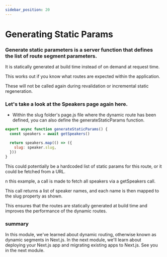 ```yaml
---
sidebar_position: 20
---
```


# Generating Static Params

### Generate static parameters is a server function that defines the list of route segment parameters.

It is statically generated at build time instead of on demand at request time.

This works out if you know what routes are expected within the application.

These will not be called again during revalidation or incremental static regeneration.

### Let's take a look at the Speakers page again here.

- Within the slug folder's page.js file where the dynamic route has been defined, you can also define the generateStaticParams function.

```jsx
export async function generateStaticParams() {
  const speakers = await getSpeakers()

  return speakers.map(() => ({
    slug: speaker.slug,
  }))
}
```

This could potentially be a hardcoded list of static params for this route, or it could be fetched from a URL.

n this example, a call is made to fetch all speakers via a getSpeakers call.

This call returns a list of speaker names, and each name is then mapped to the slug property as shown.

This ensures that the routes are statically generated at build time and improves the performance of the dynamic routes.

### summary

In this module, we've learned about dynamic routing, otherwise known as dynamic segments in Next.js. In the next module, we'll learn about deploying your Next.js app and migrating existing apps to Next.js. See you in the next module.